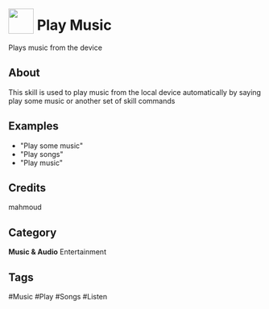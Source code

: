 # <img src="https://raw.githack.com/FortAwesome/Font-Awesome/master/svgs/solid/music.svg" card_color="#22A7F0" width="50" height="50" style="vertical-align:bottom"/> Play Music
Plays music from the device

## About
This skill is used to play music from the local device automatically by saying play some music or another set of skill commands

## Examples
* "Play some music"
* "Play songs"
* "Play music"

## Credits
mahmoud

## Category
**Music & Audio**
Entertainment

## Tags
#Music
#Play
#Songs
#Listen

